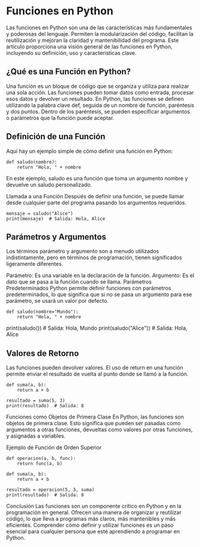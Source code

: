 # Funciones en Python
Las funciones en Python son una de las características más fundamentales y poderosas del lenguaje. Permiten la modularización del código, facilitan la reutilización y mejoran la claridad y mantenibilidad del programa. Este artículo proporciona una visión general de las funciones en Python, incluyendo su definición, uso y características clave.

## ¿Qué es una Función en Python?
Una función es un bloque de código que se organiza y utiliza para realizar una sola acción. Las funciones pueden tomar datos como entrada, procesar esos datos y devolver un resultado. En Python, las funciones se definen utilizando la palabra clave def, seguida de un nombre de función, paréntesis y dos puntos. Dentro de los paréntesis, se pueden especificar argumentos o parámetros que la función puede aceptar.

## Definición de una Función
Aquí hay un ejemplo simple de cómo definir una función en Python:
```
def saludo(nombre):
    return "Hola, " + nombre
```

En este ejemplo, saludo es una función que toma un argumento nombre y devuelve un saludo personalizado.

Llamada a una Función
Después de definir una función, se puede llamar desde cualquier parte del programa pasando los argumentos requeridos.
```
mensaje = saludo("Alice")
print(mensaje)  # Salida: Hola, Alice
```

## Parámetros y Argumentos
Los términos parámetro y argumento son a menudo utilizados indistintamente, pero en términos de programación, tienen significados ligeramente diferentes.

Parámetro: Es una variable en la declaración de la función.
Argumento: Es el dato que se pasa a la función cuando se llama.
Parámetros Predeterminados
Python permite definir funciones con parámetros predeterminados, lo que significa que si no se pasa un argumento para ese parámetro, se usará un valor por defecto.
```
def saludo(nombre="Mundo"):
    return "Hola, " + nombre
```
print(saludo())  # Salida: Hola, Mundo
print(saludo("Alice"))  # Salida: Hola, Alice

## Valores de Retorno
Las funciones pueden devolver valores. El uso de return en una función permite enviar el resultado de vuelta al punto donde se llamó a la función.
```
def suma(a, b):
    return a + b

resultado = suma(5, 3)
print(resultado)  # Salida: 8
```
Funciones como Objetos de Primera Clase
En Python, las funciones son objetos de primera clase. Esto significa que pueden ser pasadas como argumentos a otras funciones, devueltas como valores por otras funciones, y asignadas a variables.

Ejemplo de Función de Orden Superior
```
def operacion(a, b, func):
    return func(a, b)

def suma(a, b):
    return a + b

resultado = operacion(5, 3, suma)
print(resultado)  # Salida: 8
```

Conclusión
Las funciones son un componente crítico en Python y en la programación en general. Ofrecen una manera de organizar y reutilizar código, lo que lleva a programas más claros, más mantenibles y más eficientes. Comprender cómo definir y utilizar funciones es un paso esencial para cualquier persona que esté aprendiendo a programar en Python.
